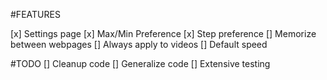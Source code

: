 #FEATURES

[x] Settings page
[x] Max/Min Preference
[x] Step preference
[] Memorize between webpages
[] Always apply to videos
[] Default speed

#TODO
[] Cleanup code
[] Generalize code
[] Extensive testing
